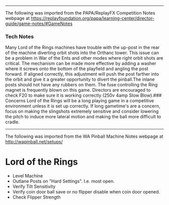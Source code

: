 ***
The following was imported from the PAPA/ReplayFX Competition Notes webpage at https://replayfoundation.org/papa/learning-center/director-guide/game-notes/#GameNotes
### Tech Notes
            
Many Lord of the Rings machines have trouble with the up-post in the rear of the machine diverting orbit shots into the Orthanc tower. This issue can be a problem in War of the Ents and other modes where right orbit shots are critical. The mechanism can be made more effective by adding a washer where it screws onto the bottom of the playfield and angling the post forward. If aligned correctly, this adjustment will push the post farther into the orbit and give it a greater opportunity to divert the pinball.The inlane posts should not have any rubbers on them. The fuse controlling the Ring magnet is frequently blown on this game. Directors are encouraged to check F20 to make sure it is working correctly (250v 4amp Slow Blow).### Concerns
Lord of the Rings will be a long playing game in a competitive environment unless it is set up correctly. If long gametime's are a concern, focus on making the slingshots extremely sensitive and consider lowering the pitch to induce more lateral motion and making the ball more difficult to cradle.
***
The following was imported from the WA Pinball Machine Notes webpage at http://wapinball.net/setups/
# Lord of the Rings
-   Level Machine
-   Outlane Posts on "Hard Settings". I.e. most open.
-   Verify Tilt Sensitivity
-   Verify coin door ball save or no flipper disable when coin door opened.
-   Check Flipper Strength

